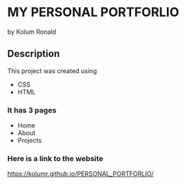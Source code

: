 # MY PERSONAL PORTFORLIO
by Kolum Ronald

## Description
This project was created using 
* CSS 
* HTML

### It has 3 pages
* Home
* About
* Projects
### Here is a link to the website
https://kolumr.github.io/PERSONAL_PORTFORLIO/
